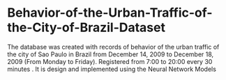 # Behavior-of-the-Urban-Traffic-of-the-City-of-Brazil-Dataset
The database was created with records of behavior of the urban traffic of the city of Sao Paulo in Brazil from December 14, 2009 to December 18, 2009 (From Monday to Friday). Registered from 7:00 to 20:00 every 30 minutes . It is design and implemented using the Neural Network Models
